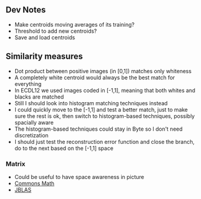 
## Dev Notes

- Make centroids moving averages of its training?
- Threshold to add new centroids?
- Save and load centroids

## Similarity measures
- Dot product between positive images (in [0,1]) matches only whiteness
- A completely white centroid would always be the best match for everything
- In ECDL12 we used images coded in [-1,1], meaning that both whites and blacks are matched
- Still I should look into histogram matching techniques instead
- I could quickly move to the [-1,1] and test a better match, just to make sure the rest is ok, then switch to histogram-based techniques, possibly spacially aware
- The histogram-based techniques could stay in Byte so I don't need discretization
- I should just test the reconstruction error function and close the branch, do to the next based on the [-1,1] space

### Matrix
- Could be useful to have space awareness in picture
- [Commons Math](http://commons.apache.org/proper/commons-math/apidocs/overview-summary.html)
- [JBLAS](http://mikiobraun.github.io/jblas/javadoc/index.html)
